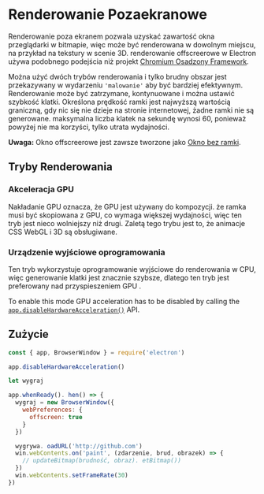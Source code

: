 # Renderowanie Pozaekranowe

Renderowanie poza ekranem pozwala uzyskać zawartość okna przeglądarki w bitmapie, więc może być renderowana w dowolnym miejscu, na przykład na tekstury w scenie 3D. renderowanie offscreerowe w Electron używa podobnego podejścia niż projekt [Chromium Osadzony Framework](https://bitbucket.org/chromiumembedded/cef).

Można użyć dwóch trybów renderowania i tylko brudny obszar jest przekazywany w wydarzeniu `'malowanie'` aby być bardziej efektywnym. Renderowanie może być zatrzymane, kontynuowane i można ustawić szybkość klatki. Określona prędkość ramki jest najwyższą wartością graniczną, gdy nic się nie dzieje na stronie internetowej, żadne ramki nie są generowane. maksymalna liczba klatek na sekundę wynosi 60, ponieważ powyżej nie ma korzyści, tylko utrata wydajności.

**Uwaga:** Okno offscreerowe jest zawsze tworzone jako [Okno bez ramki](../api/frameless-window.md).

## Tryby Renderowania

### Akceleracja GPU

Nakładanie GPU oznacza, że GPU jest używany do kompozycji. że ramka musi być skopiowana z GPU, co wymaga większej wydajności, więc ten tryb jest nieco wolniejszy niż drugi. Zaletą tego trybu jest to, że animacje CSS WebGL i 3D są obsługiwane.

### Urządzenie wyjściowe oprogramowania

Ten tryb wykorzystuje oprogramowanie wyjściowe do renderowania w CPU, więc generowanie klatki jest znacznie szybsze, dlatego ten tryb jest preferowany nad przyspieszeniem GPU .

To enable this mode GPU acceleration has to be disabled by calling the [`app.disableHardwareAcceleration()`][disablehardwareacceleration] API.

## Zużycie

``` javascript
const { app, BrowserWindow } = require('electron')

app.disableHardwareAcceleration()

let wygraj

app.whenReady(). hen() => {
  wygraj = new BrowserWindow({
    webPreferences: {
      offscreen: true
    }
  })

  wygrywa. oadURL('http://github.com')
  win.webContents.on('paint', (zdarzenie, brud, obrazek) => {
    // updateBitmap(brudność, obraz). etBitmap())
  })
  win.webContents.setFrameRate(30)
})
```

[disablehardwareacceleration]: ../api/app.md#appdisablehardwareacceleration
